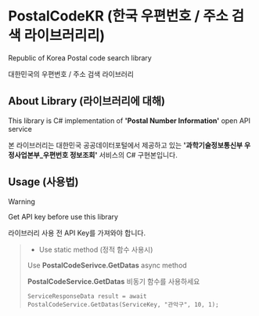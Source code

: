 # PostalCodeKR (한국 우편번호 / 주소 검색 라이브러리리)
Republic of Korea Postal code search library

대한민국의 우편번호 / 주소 검색 라이브러리

## About Library (라이브러리에 대해)

This library is C# implementation of **'Postal Number Information'** open API service

본 라이브러리는 대한민국 공공데이터포털에서 제공하고 있는 **'과학기술정보통신부 우정사업본부_우편번호 정보조회'** 서비스의 C# 구현본입니다.

## Usage (사용법)

> [!WARNING]
> Get API key before use this library
> 
> 라이브러리 사용 전 API Key를 가져와야 합니다. 

> * Use static method (정적 함수 사용시)
>
> Use **PostalCodeSerivce.GetDatas** async method
>
> **PostalCodeService.GetDatas** 비동기 함수를 사용하세요
>
> ```
> ServiceResponseData result = await PostalCodeService.GetDatas(ServiceKey, "관악구", 10, 1);
> ```



